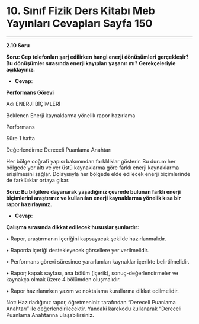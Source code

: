 # 10. Sınıf Fizik Ders Kitabı Meb Yayınları Cevapları Sayfa 150

---

**2.10 Soru**

**Soru: Cep telefonları şarj edilirken hangi enerji dönüşümleri gerçekleşir? Bu dönüşümler sırasında enerji kayıpları yaşanır mı? Gerekçeleriyle açıklayınız.**

-   **Cevap**:

**Performans Görevi**

Adı ENERJİ BİÇİMLERİ

 Beklenen Enerji kaynaklarma yönelik rapor hazırlama

 Performans

 Süre 1 hafta

 Değerlendirme Dereceli Puanlama Anahtarı

Her bölge coğrafi yapısı bakımından farklılıklar gösterir. Bu durum her bölgede yer altı ve yer üstü kaynaklarma göre farklı enerji kaynaklarma erişilmesini sağlar. Dolayısıyla her bölgede elde edilecek enerji biçimlerinde de farklüıklar ortaya çıkar.

**Soru: Bu bilgilere dayanarak yaşadığınız çevrede bulunan farklı enerji biçimlerini araştırınız ve kullanılan enerji kaynaklarma yönelik kısa bir rapor hazırlayınız.**

-   **Cevap**:

**Çalışma sırasında dikkat edilecek hususlar şunlardır:**

• Rapor, araştırmanın içeriğini kapsayacak şekilde hazırlanmalıdır.

 • Raporda içeriği destekleyecek görsellere yer verilmelidir.

 • Performans görevi süresince yararlanılan kaynaklar içerikte belirtilmelidir.

 • Rapor; kapak sayfası, ana bölüm (içerik), sonuç-değerlendirmeler ve kaynakça olmak üzere 4 bölümden oluşmalıdır.

 • Rapor hazırlanırken yazım ve noktalama kurallarına dikkat edilmelidir.

 Not: Hazırladığınız rapor, öğretmeniniz tarafından “Dereceli Puanlama Anahtarı” ile değerlendirilecektir. Yandaki karekodu kullanarak “Dereceli Puanlama Anahtarına ulaşabilirsiniz.